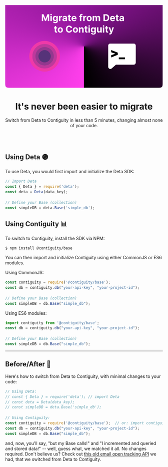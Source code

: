 <div align="center">
	<img src="https://github.com/contiguity/base/blob/main/examples/migrate-come-to-darkside-look.png" alt="Contiguity"/>
	<br>
    <h1>It's never been easier to migrate</h1>
	<p>Switch from Deta to Contiguity in less than 5 minutes, changing almost none of your code.</p>
	<br>
	<br>
</div>

## Using Deta 🟣

To use Deta, you would first import and initialize the Deta SDK:

```js
// Import Deta
const { Deta } = require('deta');
const deta = Deta(data_key);

// Define your Base (collection)
const simpleDB = deta.Base('simple_db');
```

## Using Contiguity 📊

To switch to Contiguity, install the SDK via NPM:

```shell
$ npm install @contiguity/base
```

You can then import and initialize Contiguity using either CommonJS or ES6 modules.

Using CommonJS:
```js
const contiguity = require('@contiguity/base');
const db = contiguity.db("your-api-key", "your-project-id");

// Define your Base (collection)
const simpleDB = db.Base("simple_db");
```

Using ES6 modules:
```js
import contiguity from '@contiguity/base';
const db = contiguity.db("your-api-key", "your-project-id");

// Define your Base (collection)
const simpleDB = db.Base("simple_db");
```

---

## Before/After 👀

Here's how to switch from Deta to Contiguity, with minimal changes to your code:

```js
// Using Deta:
// const { Deta } = require('deta'); // import Deta
// const deta = Deta(data_key);
// const simpleDB = deta.Base('simple_db');

// Using Contiguity:
const contiguity = require('@contiguity/base');  // or: import contiguity from '@contiguity/base';
const db = contiguity.db("your-api-key", "your-project-id");
const simpleDB = db.Base("simple_db");
```

and, now, you'll say, "but my Base calls!" and "I incremented and queried and stored data!" -- well, guess what, we matched it all. No changes required. Don't believe us? Check out [this old email open tracking API](https://github.com/contiguity/base/edit/main/examples/migrated_app/) we had, that we switched from Deta to Contiguity.